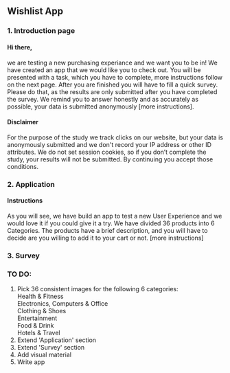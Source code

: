 ## Wishlist App

### 1. Introduction page
#### Hi there,
we are testing a new purchasing experiance and we want you to be in! We have created an app that we would like you to check out. You will be presented with a task, which you have to complete, more instructions follow on the next page. After you are finished you will have to fill a quick survey. Please do that, as the results are only submitted after you have completed the survey. We remind you to answer honestly and as accurately as possible, your data is submitted anonymously [more instructions].

#### Disclaimer
For the purpose of the study we track clicks on our website, but your data is anonymously submitted and we don't record your IP address or other ID attributes. We do not set session cookies, so if you don’t complete the study, your results will not be submitted. By continuing you accept those conditions.

### 2. Application

#### Instructions
As you will see, we have build an app to test a new User Experience and we would love it if you could give it a try. We have divided 36 products into 6 Categories. The products have a brief description, and you will have to decide are you willing to add it to your cart or not. [more instructions]

### 3. Survey

### TO DO:
1. Pick 36 consistent images for the following 6 categories:
<br>Health & Fitness
<br>Electronics, Computers & Office
<br>Clothing & Shoes
<br>Entertainment
<br>Food & Drink
<br>Hotels & Travel
2. Extend 'Application' section
3. Extend 'Survey' section
4. Add visual material
5. Write app
